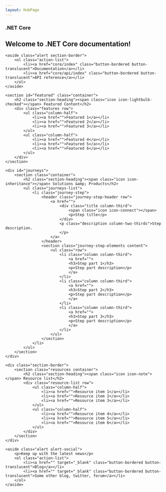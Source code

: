 ```yaml
---
layout: HubPage
---
```


<article id="main">
    <section id="hero-content" class="graph">
        <h1>.NET Core</h1>
        <h2>Welcome to .NET Core documentation!</h2>
    </section>

    <aside class="alert section-border">
        <ol class="action-list">
            <li><a href="core/index" class="button-bordered button-translucent">Documentation</a></li>
            <li><a href="core/api/index" class="button-bordered button-translucent">API reference</a></li>
        </ol>
    </aside>
    
    <section id="featured" class="container">
        <h2 class="section-heading"><span class="icon icon-lightbulb-checked"></span> Featured Content</h2>
        <div class="features row">
            <ul class="column-half">
                <li><a href="">Featured 1</a></li>
                <li><a href="">Featured 2</a></li>
                <li><a href="">Featured 3</a></li>
            </ul>
            <ul class="column-half">
                <li><a href="">Featured 4</a></li>
                <li><a href="">Featured 5</a></li>
                <li><a href="">Featured 6</a></li>
            </ul>
        </div>
    </section>
<!-- Journeys -->    
    <div id="journeys">
        <section class="container">
            <h2 class="section-heading"><span class="icon icon-inheritance"></span> Solutions &amp; Products</h2>
            <ul class="journeys-list">
                <li class="journey-step">
                    <header class="journey-step-header row">
                        <a href="">
                            <div class="title column-third">
                                <span class="icon icon-connect"></span>
                                <p>Step title</p>
                            </div>
                            <p class="description column-two-thirds">Step description.
                            </p>
                        </a>
                    </header>
                    <section class="journey-step-elements content">
                        <ul class="row">
                            <li class="column column-third">
                                <a href="">
                                <h3>Step part 1</h3>
                                <p>Step part description</p>
                                </a>
                            </li>
                            <li class="column column-third">
                                <a href="">
                                <h3>Step part 2</h3>
                                <p>Step part description</p>
                                </a>
                            </li>
                            <li class="column column-third">
                                <a href="">
                                <h3>Step part 3</h3>
                                <p>Step part description</p>
                                </a>
                            </li>
                        </ul>
                    </section>
                </li>
            </ul>
        </section>
    </div>

    <div class="section-border">
        <section class="resources container">
            <h2 class="section-heading"><span class="icon icon-note"></span> Resource list</h2>
            <div class="resource-list row">
                <ul class="column-half">
                    <li><a href="">Resource item 1</a></li>
                    <li><a href="">Resource item 2</a></li>
                    <li><a href="">Resource item 3</a></li>
                </ul>
                <ul class="column-half">
                    <li><a href="">Resource item 4</a></li>
                    <li><a href="">Resource item 5</a></li>
                    <li><a href="">Resource item 6</a></li>
                </ul>
            </div>
        </section>
    </div>

    <aside class="alert alert-social">
        <p>Keep up with the latest news</p>
        <ol class="action-list">
            <li><a href="" target="_blank" class="button-bordered button-translucent">Blog</a></li>
            <li><a href="" target="_blank" class="button-bordered button-translucent">Some other blog, twitter, forum</a></li>
        </ol>
    </aside>    

</article>